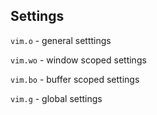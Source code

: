 ## Settings

`vim.o`  - general setttings

`vim.wo` - window scoped settings

`vim.bo` - buffer scoped settings

`vim.g`  - global settings